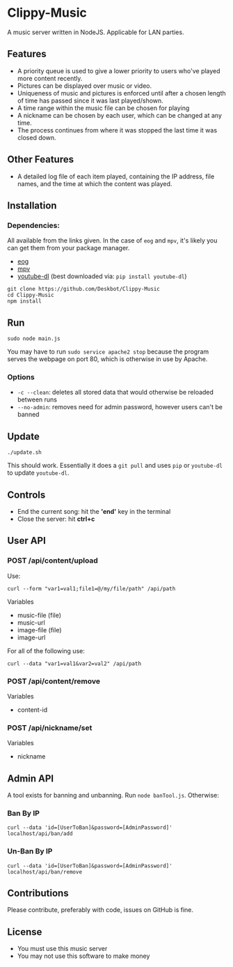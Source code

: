Clippy-Music
============

A music server written in NodeJS. Applicable for LAN parties.

Features
--------

* A priority queue is used to give a lower priority to users who've played more content recently.
* Pictures can be displayed over music or video.
* Uniqueness of music and pictures is enforced until after a chosen length of time has passed since it was last played/shown.
* A time range within the music file can be chosen for playing
* A nickname can be chosen by each user, which can be changed at any time.
* The process continues from where it was stopped the last time it was closed down.

Other Features
--------------

* A detailed log file of each item played, containing the IP address, file names, and the time at which the content was played.

Installation
------------

### Dependencies:

All available from the links given. In the case of `eog` and `mpv`, it's likely you can get them from your package manager.

* [eog](https://github.com/GNOME/eog)
* [mpv](https://mpv.io/)
* [youtube-dl](https://rg3.github.io/youtube-dl/) (best downloaded via: `pip install youtube-dl`)

```
git clone https://github.com/Deskbot/Clippy-Music
cd Clippy-Music
npm install
```

Run
---

```
sudo node main.js
```

You may have to run `sudo service apache2 stop` because the program serves the webpage on port 80, which is otherwise in use by Apache.

### Options

* `-c --clean`: deletes all stored data that would otherwise be reloaded between runs
* `--no-admin`: removes need for admin password, however users can't be banned


Update
------

```
./update.sh
```

This should work. Essentially it does a `git pull` and uses `pip` or `youtube-dl` to update `youtube-dl`.

Controls
--------

* End the current song: hit the **'end'** key in the terminal
* Close the server: hit **ctrl+c**

User API
--------

### POST /api/content/upload

Use:
```
curl --form "var1=val1;file1=@/my/file/path" /api/path
```

Variables
* music-file (file)
* music-url
* image-file (file)
* image-url

For all of the following use:

```
curl --data "var1=val1&var2=val2" /api/path
```

### POST /api/content/remove

Variables
* content-id

### POST /api/nickname/set

Variables
* nickname

Admin API
---------

A tool exists for banning and unbanning. Run `node banTool.js`. Otherwise:

### Ban By IP

```
curl --data 'id=[UserToBan]&password=[AdminPassword]' localhost/api/ban/add
```

### Un-Ban By IP
```
curl --data 'id=[UserToBan]&password=[AdminPassword]' localhost/api/ban/remove
```

Contributions
-------------

Please contribute, preferably with code, issues on GitHub is fine.

License
-------

* You must use this music server
* You may not use this software to make money
